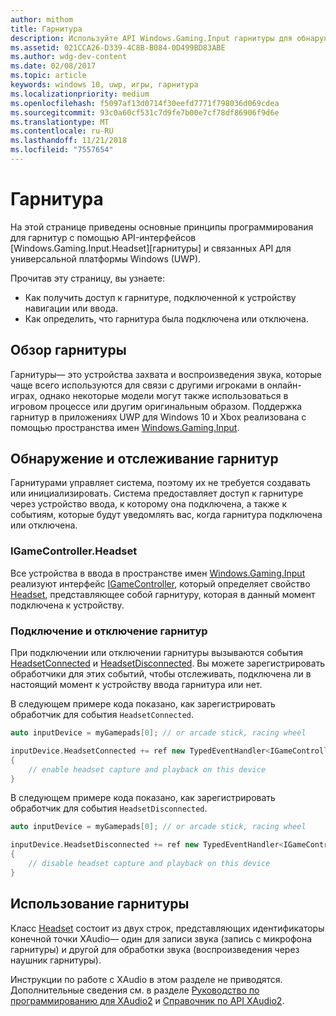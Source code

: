 ```yaml
---
author: mithom
title: Гарнитура
description: Используйте API Windows.Gaming.Input гарнитуры для обнаружения гарнитур, записи голоса игрока и воспроизведения звука.
ms.assetid: 021CCA26-D339-4C8B-B084-0D499BD83ABE
ms.author: wdg-dev-content
ms.date: 02/08/2017
ms.topic: article
keywords: windows 10, uwp, игры, гарнитура
ms.localizationpriority: medium
ms.openlocfilehash: f5097af13d0714f30eefd7771f798036d069cdea
ms.sourcegitcommit: 93c0a60cf531c7d9fe7b00e7cf78df86906f9d6e
ms.translationtype: MT
ms.contentlocale: ru-RU
ms.lasthandoff: 11/21/2018
ms.locfileid: "7557654"
---
```

# <a name="headset"></a>Гарнитура

На этой странице приведены основные принципы программирования для гарнитур с помощью API-интерфейсов [Windows.Gaming.Input.Headset][гарнитуры] и связанных API для универсальной платформы Windows (UWP).

Прочитав эту страницу, вы узнаете:
* Как получить доступ к гарнитуре, подключенной к устройству навигации или ввода.
* Как определить, что гарнитура была подключена или отключена.


## <a name="headset-overview"></a>Обзор гарнитуры

Гарнитуры— это устройства захвата и воспроизведения звука, которые чаще всего используются для связи с другими игроками в онлайн-играх, однако некоторые модели могут также использоваться в игровом процессе или другим оригинальным образом. Поддержка гарнитур в приложениях UWP для Windows 10 и Xbox реализована с помощью пространства имен [Windows.Gaming.Input][].


## <a name="detect-and-track-headsets"></a>Обнаружение и отслеживание гарнитур

Гарнитурами управляет система, поэтому их не требуется создавать или инициализировать. Система предоставляет доступ к гарнитуре через устройство ввода, к которому она подключена, а также к событиям, которые будут уведомлять вас, когда гарнитура подключена или отключена.

### <a name="igamecontrollerheadset"></a>IGameController.Headset

Все устройства в ввода в пространстве имен [Windows.Gaming.Input][] реализуют интерфейс [IGameController][], который определяет свойство [Headset][igamecontroller.headset], представляющее собой гарнитуру, которая в данный момент подключена к устройству.

### <a name="connecting-and-disconnecting-headsets"></a>Подключение и отключение гарнитур

При подключении или отключении гарнитуры вызываются события [HeadsetConnected][igamecontroller.headsetconnected] и [HeadsetDisconnected][igamecontroller.headsetdisconnected]. Вы можете зарегистрировать обработчики для этих событий, чтобы отслеживать, подключена ли в настоящий момент к устройству ввода гарнитура или нет.

В следующем примере кода показано, как зарегистрировать обработчик для события `HeadsetConnected`.

```cpp
auto inputDevice = myGamepads[0]; // or arcade stick, racing wheel

inputDevice.HeadsetConnected += ref new TypedEventHandler<IGameController^, Headset^>(IGameController^ device, Headset^ headset)
{
    // enable headset capture and playback on this device
}
```

В следующем примере кода показано, как зарегистрировать обработчик для события `HeadsetDisconnected`.

```cpp
auto inputDevice = myGamepads[0]; // or arcade stick, racing wheel

inputDevice.HeadsetDisconnected += ref new TypedEventHandler<IGameController^, Headset^>(IGameController^ device, Headset^ headset)
{
    // disable headset capture and playback on this device
}
```

## <a name="using-the-headset"></a>Использование гарнитуры

Класс [Headset][] состоит из двух строк, представляющих идентификаторы конечной точки XAudio— один для записи звука (запись с микрофона гарнитуры) и другой для обработки звука (воспроизведения через наушник гарнитуры).

Инструкции по работе с XAudio в этом разделе не приводятся. Дополнительные сведения см. в разделе [Руководство по программированию для XAudio2](https://msdn.microsoft.com/library/windows/desktop/ee415737.aspx) и [Справочник по API XAudio2](https://msdn.microsoft.com/library/windows/desktop/ee415899.aspx).


[Windows.Gaming.Input]: https://msdn.microsoft.com/library/windows/apps/windows.gaming.input.aspx
[igamecontroller]: https://msdn.microsoft.com/library/windows/apps/windows.gaming.input.igamecontroller.aspx
[igamecontroller.headset]: https://msdn.microsoft.com/library/windows/apps/windows.gaming.input.igamecontroller.headset.aspx
[igamecontroller.headsetconnected]: https://msdn.microsoft.com/library/windows/apps/windows.gaming.input.igamecontroller.headsetconnected.aspx
[igamecontroller.headsetdisconnected]: https://msdn.microsoft.com/library/windows/apps/windows.gaming.input.igamecontroller.headsetdisconnected.aspx
[headset]: https://msdn.microsoft.com/library/windows/apps/windows.gaming.input.headset.aspx
